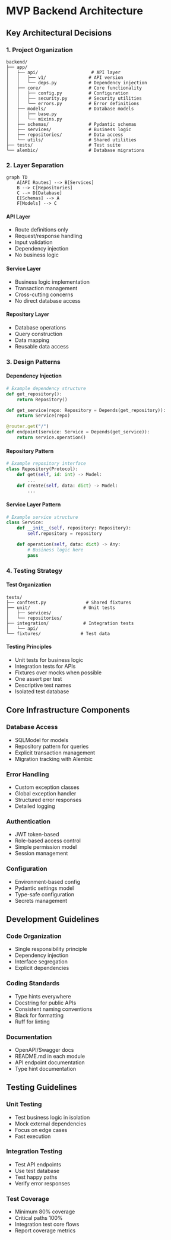 # MVP Backend Architecture

## Key Architectural Decisions

### 1. Project Organization
```
backend/
├── app/
│   ├── api/                    # API layer
│   │   ├── v1/                # API version
│   │   └── deps.py            # Dependency injection
│   ├── core/                  # Core functionality
│   │   ├── config.py          # Configuration
│   │   ├── security.py        # Security utilities
│   │   └── errors.py          # Error definitions
│   ├── models/                # Database models
│   │   ├── base.py           
│   │   └── mixins.py
│   ├── schemas/               # Pydantic schemas
│   ├── services/              # Business logic
│   ├── repositories/          # Data access
│   └── utils/                 # Shared utilities
├── tests/                     # Test suite
└── alembic/                   # Database migrations
```

### 2. Layer Separation

```mermaid
graph TD
    A[API Routes] --> B[Services]
    B --> C[Repositories]
    C --> D[Database]
    E[Schemas] --> A
    F[Models] --> C
```

#### API Layer
- Route definitions only
- Request/response handling
- Input validation
- Dependency injection
- No business logic

#### Service Layer
- Business logic implementation
- Transaction management
- Cross-cutting concerns
- No direct database access

#### Repository Layer
- Database operations
- Query construction
- Data mapping
- Reusable data access

### 3. Design Patterns

#### Dependency Injection
```python
# Example dependency structure
def get_repository():
    return Repository()

def get_service(repo: Repository = Depends(get_repository)):
    return Service(repo)

@router.get("/")
def endpoint(service: Service = Depends(get_service)):
    return service.operation()
```

#### Repository Pattern
```python
# Example repository interface
class Repository(Protocol):
    def get(self, id: int) -> Model:
        ...
    def create(self, data: dict) -> Model:
        ...
```

#### Service Layer Pattern
```python
# Example service structure
class Service:
    def __init__(self, repository: Repository):
        self.repository = repository

    def operation(self, data: dict) -> Any:
        # Business logic here
        pass
```

### 4. Testing Strategy

#### Test Organization
```
tests/
├── conftest.py               # Shared fixtures
├── unit/                    # Unit tests
│   ├── services/
│   └── repositories/
├── integration/             # Integration tests
│   └── api/
└── fixtures/               # Test data
```

#### Testing Principles
- Unit tests for business logic
- Integration tests for APIs
- Fixtures over mocks when possible
- One assert per test
- Descriptive test names
- Isolated test database

## Core Infrastructure Components

### Database Access
- SQLModel for models
- Repository pattern for queries
- Explicit transaction management
- Migration tracking with Alembic

### Error Handling
- Custom exception classes
- Global exception handler
- Structured error responses
- Detailed logging

### Authentication
- JWT token-based
- Role-based access control
- Simple permission model
- Session management

### Configuration
- Environment-based config
- Pydantic settings model
- Type-safe configuration
- Secrets management

## Development Guidelines

### Code Organization
- Single responsibility principle
- Dependency injection
- Interface segregation
- Explicit dependencies

### Coding Standards
- Type hints everywhere
- Docstring for public APIs
- Consistent naming conventions
- Black for formatting
- Ruff for linting

### Documentation
- OpenAPI/Swagger docs
- README.md in each module
- API endpoint documentation
- Type hint documentation

## Testing Guidelines

### Unit Testing
- Test business logic in isolation
- Mock external dependencies
- Focus on edge cases
- Fast execution

### Integration Testing
- Test API endpoints
- Use test database
- Test happy paths
- Verify error responses

### Test Coverage
- Minimum 80% coverage
- Critical paths 100%
- Integration test core flows
- Report coverage metrics
